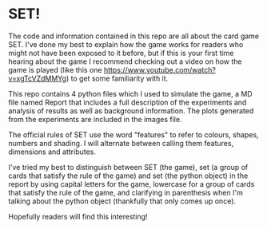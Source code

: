# SET!
The code and information contained in this repo are all about the card game SET. I've done my best to explain how the game works for readers who might not have been exposed to it before, but if this is your first time hearing about the game I recommend checking out a video on how the game is played (like this one https://www.youtube.com/watch?v=xgTcVZdMMYg) to get some familiarity with it. 

This repo contains 4 python files which I used to simulate the game, a MD file named Report that includes a full description of the experiments and analysis of results as well as background information. The plots generated from the experiments are included in the images file.  

The official rules of SET use the word "features" to refer to colours, shapes, numbers and shading. I will alternate between calling them features, dimensions and attributes. 

I've tried my best to distinguish between SET (the game), set (a group of cards that satisfy the rule of the game) and set (the python object) in the report by using capital letters for the game, lowercase for a group of cards that satisfy the rule of the game, and clarifying in parenthesis when I'm talking about the python object (thankfully that only comes up once). 

Hopefully readers will find this interesting! 

